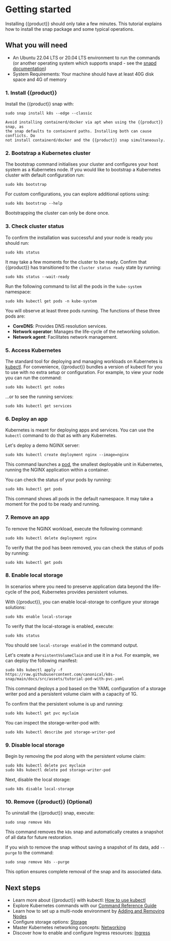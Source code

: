 # Getting started

Installing {{product}} should only take a few minutes. This tutorial
explains how to install the snap package and some typical operations.

## What you will need

- An Ubuntu 22.04 LTS or 20.04 LTS environment to run the commands (or
  another operating system which supports snapd - see the
  [snapd documentation](https://snapcraft.io/docs/installing-snapd))
- System Requirements: Your machine should have at least 40G disk space
  and 4G of memory

### 1. Install {{product}}

Install the {{product}} snap with:

```
sudo snap install k8s --edge --classic
```

```{warning}
Avoid installing containerd/docker via apt when using the {{product}} snap, as
the snap defaults to containerd paths. Installing both can cause conflicts. Do
not install containerd/docker and the {{product}} snap simultaneously.
```

### 2. Bootstrap a Kubernetes cluster

The bootstrap command initialises your cluster and configures your host system
as a Kubernetes node. If you would like to bootstrap a Kubernetes cluster with 
default configuration run: 

```
sudo k8s bootstrap
```

For custom configurations, you can explore additional options using:

```
sudo k8s bootstrap --help
```

Bootstrapping the cluster can only be done once. 

### 3. Check cluster status

To confirm the installation was successful and your node is ready you
should run:

```
sudo k8s status
```

It may take a few moments for the cluster to be ready. Confirm that {{product}} 
has transitioned to the `cluster status ready` state by running:

```
sudo k8s status --wait-ready
```

Run the following command to list all the pods in the `kube-system`
namespace:

```
sudo k8s kubectl get pods -n kube-system
```

You will observe at least three pods running. The functions of these three pods 
are:

- **CoreDNS**: Provides DNS resolution services.
- **Network operator**: Manages the life-cycle of the networking solution.
- **Network agent**: Facilitates network management.

### 5. Access Kubernetes

The standard tool for deploying and managing workloads on Kubernetes
is [kubectl](https://kubernetes.io/docs/reference/kubectl/).
For convenience, {{product}} bundles a version of
kubectl for you to use with no extra setup or configuration.
For example, to view your node you can run the command:

```
sudo k8s kubectl get nodes
```

…or to see the running services:

```
sudo k8s kubectl get services
```

### 6. Deploy an app

Kubernetes is meant for deploying apps and services.
You can use the `kubectl`
command to do that as with any Kubernetes.

Let's deploy a demo NGINX server:

```
sudo k8s kubectl create deployment nginx --image=nginx
```

This command launches a
[pod](https://kubernetes.io/docs/concepts/workloads/pods/), the smallest
deployable unit in Kubernetes, running the NGINX application within a
container.

You can check the status of your pods by running:

```
sudo k8s kubectl get pods
```

This command shows all pods in the default namespace.
It may take a moment for the pod to be ready and running.

### 7. Remove an app

To remove the NGINX workload, execute the following command:

```
sudo k8s kubectl delete deployment nginx

```

To verify that the pod has been removed, you can check the status of pods by
running:

```
sudo k8s kubectl get pods
```

### 8. Enable local storage

In scenarios where you need to preserve application data beyond the
life-cycle of the pod, Kubernetes provides persistent volumes.

With {{product}}, you can enable local-storage to configure
your storage solutions:

```
sudo k8s enable local-storage
```

To verify that the local-storage is enabled, execute:

```
sudo k8s status
```

You should see `local-storage enabled` in the command output.

Let's create a `PersistentVolumeClaim` and use it in a `Pod`.
For example, we can deploy the following manifest:

```
sudo k8s kubectl apply -f https://raw.githubusercontent.com/canonical/k8s-snap/main/docs/src/assets/tutorial-pod-with-pvc.yaml
```

This command deploys a pod based on the YAML configuration of a
storage writer pod and a persistent volume claim with a capacity of 1G.

To confirm that the persistent volume is up and running:

```
sudo k8s kubectl get pvc myclaim
```

You can inspect the storage-writer-pod with:

```
sudo k8s kubectl describe pod storage-writer-pod
```

### 9. Disable local storage

Begin by removing the pod along with the persistent volume claim:

```
sudo k8s kubectl delete pvc myclaim
sudo k8s kubectl delete pod storage-writer-pod
```

Next, disable the local storage:

```
sudo k8s disable local-storage
```

### 10. Remove {{product}} (Optional)

To uninstall the {{product}} snap, execute:

```
sudo snap remove k8s
```

This command removes the `k8s` snap and automatically creates a snapshot of all
data for future restoration.

If you wish to remove the snap without saving a snapshot of its data, add
`--purge` to the command:

```
sudo snap remove k8s --purge
```

This option ensures complete removal of the snap and its associated data.

## Next steps

- Learn more about {{product}} with kubectl: [How to use kubectl]
- Explore Kubernetes commands with our [Command Reference Guide]
- Learn how to set up a multi-node environment by [Adding and Removing Nodes]
- Configure storage options: [Storage]
- Master Kubernetes networking concepts: [Networking]
- Discover how to enable and configure Ingress resources: [Ingress]

<!-- LINKS -->

[How to use kubectl]: kubectl
[Command Reference Guide]: ../reference/commands
[Adding and Removing Nodes]: add-remove-nodes
[Storage]: ../howto/storage/index
[Networking]: ../howto/networking/index.md
[Ingress]: ../howto/networking/default-ingress.md